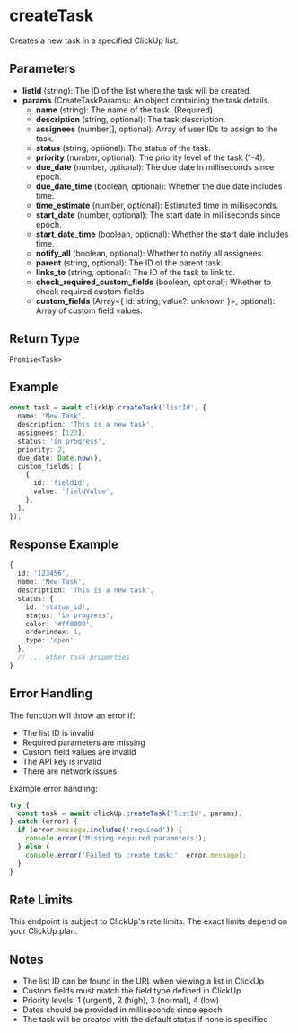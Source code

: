 # createTask

Creates a new task in a specified ClickUp list.

## Parameters

- **listId** (string): The ID of the list where the task will be created.
- **params** (CreateTaskParams): An object containing the task details.
  - **name** (string): The name of the task. (Required)
  - **description** (string, optional): The task description.
  - **assignees** (number[], optional): Array of user IDs to assign to the task.
  - **status** (string, optional): The status of the task.
  - **priority** (number, optional): The priority level of the task (1-4).
  - **due_date** (number, optional): The due date in milliseconds since epoch.
  - **due_date_time** (boolean, optional): Whether the due date includes time.
  - **time_estimate** (number, optional): Estimated time in milliseconds.
  - **start_date** (number, optional): The start date in milliseconds since epoch.
  - **start_date_time** (boolean, optional): Whether the start date includes time.
  - **notify_all** (boolean, optional): Whether to notify all assignees.
  - **parent** (string, optional): The ID of the parent task.
  - **links_to** (string, optional): The ID of the task to link to.
  - **check_required_custom_fields** (boolean, optional): Whether to check required custom fields.
  - **custom_fields** (Array<{ id: string; value?: unknown }>, optional): Array of custom field values.

## Return Type

`Promise<Task>`

## Example

```typescript
const task = await clickUp.createTask('listId', {
  name: 'New Task',
  description: 'This is a new task',
  assignees: [123],
  status: 'in progress',
  priority: 2,
  due_date: Date.now(),
  custom_fields: [
    {
      id: 'fieldId',
      value: 'fieldValue',
    },
  ],
});
```

## Response Example

```typescript
{
  id: '123456',
  name: 'New Task',
  description: 'This is a new task',
  status: {
    id: 'status_id',
    status: 'in progress',
    color: '#ff0000',
    orderindex: 1,
    type: 'open'
  },
  // ... other task properties
}
```

## Error Handling

The function will throw an error if:

- The list ID is invalid
- Required parameters are missing
- Custom field values are invalid
- The API key is invalid
- There are network issues

Example error handling:

```typescript
try {
  const task = await clickUp.createTask('listId', params);
} catch (error) {
  if (error.message.includes('required')) {
    console.error('Missing required parameters');
  } else {
    console.error('Failed to create task:', error.message);
  }
}
```

## Rate Limits

This endpoint is subject to ClickUp's rate limits. The exact limits depend on your ClickUp plan.

## Notes

- The list ID can be found in the URL when viewing a list in ClickUp
- Custom fields must match the field type defined in ClickUp
- Priority levels: 1 (urgent), 2 (high), 3 (normal), 4 (low)
- Dates should be provided in milliseconds since epoch
- The task will be created with the default status if none is specified
